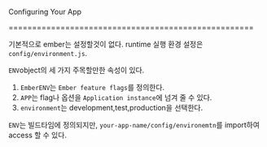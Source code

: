 

Configuring Your App

====================================================

기본적으로 ember는 설정할것이 없다.
runtime 실행 환경 설정은 `config/environment.js`.

`ENV`object의 세 가지 주목할만한 속성이 있다.
1. `EmberENV`는 `Ember feature flags`를 정의한다.
2. `APP`는 flag나 옵션을 `Application instance`에 넘겨 줄 수 있다.
3. `environment`는 development,test,production을 선택한다.

`ENV`는 빌드타임에 정의되지만, `your-app-name/config/environemtn`를 import하여 access 할 수 있다.



